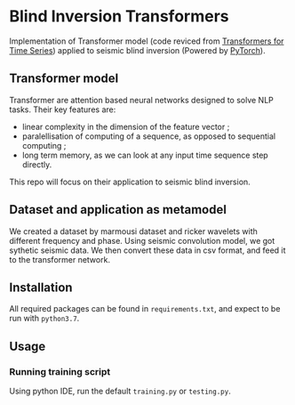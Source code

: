 # Blind Inversion Transformers

Implementation of Transformer model (code reviced from [Transformers for Time Series](https://github.com/maxjcohen/transformer)) 
applied to seismic blind inversion (Powered by [PyTorch](https://pytorch.org/)).

## Transformer model

Transformer are attention based neural networks designed to solve NLP tasks. Their key features are:

- linear complexity in the dimension of the feature vector ;
- paralellisation of computing of a sequence, as opposed to sequential computing ;
- long term memory, as we can look at any input time sequence step directly.

This repo will focus on their application to seismic blind inversion.

## Dataset and application as metamodel

We created a dataset by marmousi dataset and ricker wavelets with different frequency and phase. Using seismic convolution model, we got sythetic seismic data. We then convert these data in csv format, and feed it to the transformer network.

## Installation

All required packages can be found in `requirements.txt`, and expect to be run with `python3.7`. 

## Usage

### Running training script

Using python IDE, run the default `training.py` or `testing.py`.

